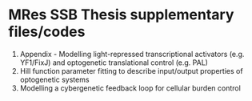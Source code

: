 # MRes SSB Thesis supplementary files/codes
1. Appendix - Modelling light-repressed transcriptional activators (e.g. YF1/FixJ) and optogenetic translational control (e.g. PAL) 
2. Hill function parameter fitting to describe input/output properties of optogenetic systems 
3. Modelling a cybergenetic feedback loop for cellular burden control
